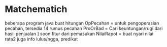 # Matchematich
beberapa program java buat hitungan
OpPecahan = untuk pengoperasian pecahan, tersedia 14 rumus pecahan
ProOrBad = Cari keuntungan/rugi dari hasil penjualan ] soon fitur dari pemasukan
NilaiRapot = buat nyari nilai rata2 juga info lulus/ngga, predikat
